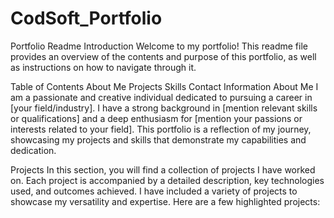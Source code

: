 # CodSoft_Portfolio
Portfolio Readme
Introduction
Welcome to my portfolio! This readme file provides an overview of the contents and purpose of this portfolio, as well as instructions on how to navigate through it.

Table of Contents
About Me
Projects
Skills
Contact Information
About Me
I am a passionate and creative individual dedicated to pursuing a career in [your field/industry]. I have a strong background in [mention relevant skills or qualifications] and a deep enthusiasm for [mention your passions or interests related to your field]. This portfolio is a reflection of my journey, showcasing my projects and skills that demonstrate my capabilities and dedication.

Projects
In this section, you will find a collection of projects I have worked on. Each project is accompanied by a detailed description, key technologies used, and outcomes achieved. I have included a variety of projects to showcase my versatility and expertise. Here are a few highlighted projects:
